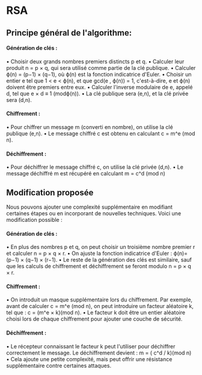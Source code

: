 # RSA
## Principe général de l'algorithme:
#### Génération de clés :
•	Choisir deux grands nombres premiers distincts p et q.
•	Calculer leur produit n = p × q, qui sera utilisé comme partie de la clé publique.
•	Calculer ϕ(n) = (p−1) × (q−1),  où ϕ(n) est la fonction indicatrice d'Euler.
•	Choisir un entier e tel que 1 < e < ϕ(n), et que gcd(e , ϕ(n)) = 1, c'est-à-dire, e et ϕ(n) doivent être premiers entre eux.
•	Calculer l'inverse modulaire de e, appelé d, tel que e × d ≡ 1 (modϕ(n)).
•	La clé publique sera (e,n), et la clé privée sera (d,n).
#### Chiffrement :
•	Pour chiffrer un message m (converti en nombre), on utilise la clé publique (e,n).
•	Le message chiffré c est obtenu en calculant c = m^e (mod n).
#### Déchiffrement :
•	Pour déchiffrer le message chiffré c, on utilise la clé privée (d,n).
•	Le message déchiffré m est récupéré en calculant m = c^d (mod n)

## Modification proposée
Nous pouvons ajouter une complexité supplémentaire en modifiant certaines étapes ou en incorporant de nouvelles techniques. Voici une modification possible :
#### Génération de clés :
•	En plus des nombres p et q, on peut choisir un troisième nombre premier r et calculer n = p × q × r.
•	On ajuste la fonction indicatrice d'Euler : 
                                     ϕ(n)=(p−1) × (q−1) × (r−1).
•	Le reste de la génération des clés est similaire, sauf que les calculs de chiffrement et déchiffrement se feront modulo n = p × q × r.
#### Chiffrement :
•	On introduit un masque supplémentaire lors du chiffrement. Par exemple, avant de calculer c = m^e (mod n), on peut introduire un facteur aléatoire k, tel que : 
                                        c = (m^e × k)(mod n).
•	 Le facteur k doit être un entier aléatoire choisi lors de chaque chiffrement pour ajouter une couche de sécurité.
#### Déchiffrement :
•	Le récepteur connaissant le facteur k peut l'utiliser pour déchiffrer correctement le message. Le déchiffrement devient : 
                               m = ( c^d / k)(mod n)
•	Cela ajoute une petite complexité, mais peut offrir une résistance supplémentaire contre certaines attaques.
